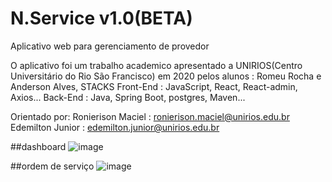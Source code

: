 # N.Service v1.0(BETA)
Aplicativo web para gerenciamento de provedor

O aplicativo foi um trabalho academico apresentado a UNIRIOS(Centro Universitário do Rio São Francisco) em 2020 pelos alunos : Romeu Rocha e Anderson Alves,
STACKS
Front-End : JavaScript, React, React-admin, Axios...
Back-End : Java, Spring Boot, postgres, Maven...

Orientado por:
Ronierison Maciel : ronierison.maciel@unirios.edu.br
Edemilton Junior : edemilton.junior@unirios.edu.br

##dashboard
![image](https://user-images.githubusercontent.com/62400878/221376145-b95b3bc7-d34b-48de-857b-0b155b7ffed2.png)

##ordem de serviço
![image](https://user-images.githubusercontent.com/62400878/221376272-8ffeb848-95c0-493f-a174-19598db4eb13.png)



